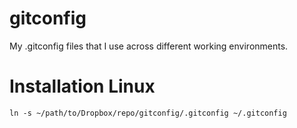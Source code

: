 # gitconfig
My .gitconfig files that I use across different working environments.

# Installation Linux
`ln -s ~/path/to/Dropbox/repo/gitconfig/.gitconfig ~/.gitconfig`

